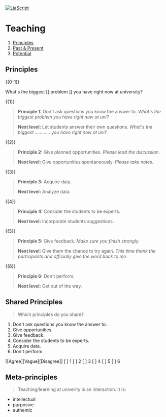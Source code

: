 <!--
author:   Mark Jacob
email:    markjjacob@hotmail.com
version:  0.1.0
language: en
narrator: US English Female

comment:  This simple description of your course.
          Multiline is also okay.

icon: https://www.tu-chemnitz.de/phil/english/iaa/priaa/priaaimages/Flyer%20TU%20Chemnitz_2.jpg

link:     https://cdn.jsdelivr.net/chartist.js/latest/chartist.min.css

script:   https://cdn.jsdelivr.net/chartist.js/latest/chartist.min.js

translation: Français translations/French.md
-->

[![LiaScript](https://raw.githubusercontent.com/LiaScript/LiaScript/master/badges/course.svg)](https://liascript.github.io/course/?https://github.com/TUBAF-IUZ-LiaScript/chemnitz/blob/main/Teaching.md)

# Teaching

1. [Principles](#principles)
2. [Past & Present](#past-and-present)
3. [Potential](#potential)

## Principles

{{0-1}}

What's the biggest [[ problem ]] you have right now at university?

{{1}}
> **Principle 1:**
> Don't ask questions you know the answer to.
> *What's the biggest problem you have right now at uni?*
>
> **Next level:** Let students answer their own questions.
> *What's the biggest ............ you have right now at uni?*

{{2}}
> **Principle 2:**
> Give planned opportunities.
> *Please lead the discussion.*
>
> **Next level:** Give opportunities spontaneously.
> *Please take notes.*

{{3}}
> **Principle 3:**
> Acquire data.
>
> **Next level:** Analyze data.

{{4}}
> **Principle 4:**
> Consider the students to be experts.
>
> **Next level:** Incorporate students suggestions.

{{5}}
> **Principle 5:**
> Give feedback.
> *Make sure you finish strongly.*
>
> **Next level:** Give them the chance to try again.
> *This time thank the participants and officially give the word back to me.*

{{6}}
> **Principle 6:**
> Don't perform.
>
> **Next level:** Get out of the way.

## Shared Principles

> Which principles do you share?

1. Don't ask questions you know the answer to.
2. Give opportunities.
3. Give feedback.
4. Consider the students to be experts.
5. Acquire data.
6. Don't perform.

[[Agree][Vague][Disagree]]
[         ] 1
[         ] 2
[         ] 3
[         ] 4
[         ] 5
[         ] 6

## Meta-principles

> Teaching/learning at univerity is an interaction. It is:

- intellectual
- purposive
- authentic

